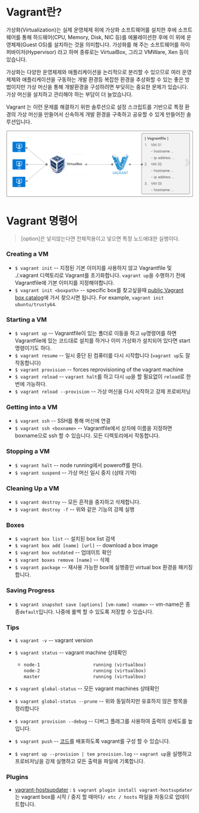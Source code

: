 # Vagrant란?

가상화(Virtualization)는 실제 운영체제 위에 가상화 소프트웨어를 설치한 후에 소프트웨어를 통해 하드웨어(CPU, Memory, Disk, NIC 등)를 에뮬레이션한 후에 이 위에 운영체제(Guest OS)를 설치하는 것을 의미합니다. 가상화를 해 주는 소프트웨어를 하이퍼바이저(Hypervisor) 라고 하며 종류로는  VirtualBox, 그리고 VMWare, Xen 등이 있습니다.

가상화는 다양한 운영체제와 애플리케이션을 논리적으로 분리할 수 있으므로 여러 운영제체와 애플리케이션을 구동하는 개발 환경등 복잡한 환경을 추상화할 수 있는 좋은 방법이지만 가상 머신을 통해 개발환경을 구성하려면 부딪히는 중요한 문제가 있습니다. 가상 머신을 설치하고 관리해야 하는 부담이 더 늘었습니다.

Vagrant 는 이런 문제를 해결하기 위한 솔루션으로 설정 스크립트를 기반으로 특정 환경의 가상 머신을 만들어서 신속하게 개발 환경을 구축하고 공유할 수 있게 만들어진 솔루션입니다.

![image-20210216110413959](03_Kubernetes_Vagrant.assets/image-20210216110413959.png)



# Vagrant 명령어

> [option]은 넣지않는다면 전체적용이고 넣으면 특정 노드에대한 실행이다.

### Creating a VM

- `$ vagrant init` -- 지정된 기본 이미지를 사용하지 않고 Vagrantfile 및 ./.vagrant 디렉토리로 Vagrant를 초기화합니다. `vagrant up`을 수행하기 전에 Vagrantfile에 기본 이미지를 지정해야합니다.
- `$ vagrant init <boxpath>` -- specific box를 찾고싶을때 [public Vagrant box catalog](https://app.vagrantup.com/boxes/search)에 가서 찾으시면 됩니다. For example, `vagrant init ubuntu/trusty64`.



### Starting a VM

- `$ vagrant up` -- Vagrantfile이 있는 폴더로 이동을 하고 `up`명령어를 하면 Vagrantfile에 있는 코드대로 설치를 하거나 이미 가상화가 설치되어 있다면 start 명령이기도 하다.
- `$ vagrant resume` -- 일시 중단 된 컴퓨터를 다시 시작합니다 (`vagrant up`도 잘 작동합니다)
- `$ vagrant provision` -- forces reprovisioning of the vagrant machine
- `$ vagrant reload` -- `vagrant halt`를 하고 다시 `up`을 할 필요없이 `reload`로 한번에 가능하다.
- `$ vagrant reload --provision` -- 가상 머신을 다시 시작하고 강제 프로비저닝



### Getting into a VM

- `$ vagrant ssh` -- SSH를 통해 머신에 연결
- `$ vagrant ssh <boxname>` -- Vagrantfile에서 상자에 이름을 지정하면 boxname으로 ssh 할 수 있습니다. 모든 디렉토리에서 작동합니다.



### Stopping a VM

- `$ vagrant halt` -- node running에서 poweroff를 한다.
- `$ vagrant suspend` -- 가상 머신 일시 중지 (상태 기억)



### Cleaning Up a VM

- `$ vagrant destroy` -- 모든 흔적을 중지하고 삭제합니다.
- `$ vagrant destroy -f` -- 위와 같은 기능의 강제 실행



### Boxes

- `$ vagrant box list` -- 설치된 box list 검색
- `$ vagrant box add [name] [url]` -- download a box image 
- `$ vagrant box outdated` -- 업데이트 확인
- `$ vagrant boxes remove [name]` -- 삭제
- `$ vagrant package` -- 재사용 가능한 box에 실행중인 virtual box 환경을 패키징합니다.



### Saving Progress

- `$ vagrant snapshot save [options] [vm-name] <name>` -- vm-name은 종종`default`입니다. 나중에 롤백 할 수 있도록 저장할 수 있습니다.



### Tips

- `$ vagrant -v` -- vagrant version

- `$ vagrant status` -- vagrant machine 상태확인

  - ```
    node-1                    running (virtualbox)
    node-2                    running (virtualbox)
    master                    running (virtualbox)
    ```

- `$ vagrant global-status` -- 모든 vagrant machines 상태확인

- `$ vagrant global-status --prune` -- 위와 동일하지만 유효하지 않은 항목을 정리합니다

- `$ vagrant provision --debug` -- 디버그 플래그를 사용하여 출력의 상세도를 높입니다.

- `$ vagrant push` -- [코드](http://docs.vagrantup.com/v2/push/index.html)를 배포하도록 vagrant를 구성 할 수 있습니다.

- `$ vagrant up --provision | tee provision.log` -- `vagrant up`을 실행하고 프로비저닝을 강제 실행하고 모든 출력을 파일에 기록합니다.



### Plugins

- [vagrant-hostsupdater](https://github.com/cogitatio/vagrant-hostsupdater) : `$ vagrant plugin install vagrant-hostsupdater`는 vagrant box를 시작 / 중지 할 때마다`/ etc / hosts` 파일을 자동으로 업데이트합니다.